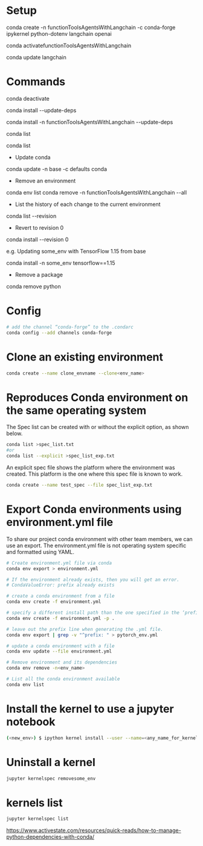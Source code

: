 # Setup

conda create -n functionToolsAgentsWithLangchain -c conda-forge ipykernel python-dotenv langchain openai

conda activatefunctionToolsAgentsWithLangchain

conda update langchain

# Commands

conda deactivate

conda install <package> --update-deps

conda install -n functionToolsAgentsWithLangchain <package> --update-deps

conda list

conda list <package>

- Update conda

conda update -n base -c defaults conda

- Remove an environment

conda env list
conda remove -n functionToolsAgentsWithLangchain --all

- List the history of each change to the current environment

conda list --revision

- Revert to revision 0

conda install --revision 0

e.g. Updating some_env with TensorFlow 1.15 from base

conda install -n some_env tensorflow==1.15

- Remove a package

conda remove python

# Config

```sh
# add the channel “conda-forge” to the .condarc
conda config --add channels conda-forge
```

# Clone an existing environment

```sh
conda create --name clone_envname --clone<env_name>
```

# Reproduces Conda environment on the same operating system

The Spec list can be created with or without the explicit option, as shown below.

```sh
conda list >spec_list.txt
#or
conda list --explicit >spec_list_exp.txt
```

An explicit spec file shows the platform where the environment was created. This platform is the one where this spec file is known to work.

```sh
conda create --name test_spec --file spec_list_exp.txt
```

# Export Conda environments using environment.yml file

To share our project conda environment with other team members, we can use an export.
The environment.yml file is not operating system specific and formatted using YAML.

```sh
# Create environment.yml file via conda
conda env export > environment.yml

# If the environment already exists, then you will get an error.
# CondaValueError: prefix already exists

# create a conda environment from a file
conda env create -f environment.yml

# specify a different install path than the one specified in the ‘prefix’.
conda env create -f environment.yml -p .

# leave out the prefix line when generating the .yml file.
conda env export | grep -v "^prefix: " > pytorch_env.yml

# update a conda environment with a file
conda env update --file environment.yml

# Remove environment and its dependencies
conda env remove -n<env_name>

# List all the conda environment available
conda env list
```

# Install the kernel to use a jupyter notebook

```sh
(<new_env>) $ ipython kernel install --user --name=<any_name_for_kernel>
```

# Uninstall a kernel

```sh
jupyter kernelspec removesome_env
```

# kernels list

```sh
jupyter kernelspec list
```

https://www.activestate.com/resources/quick-reads/how-to-manage-python-dependencies-with-conda/
